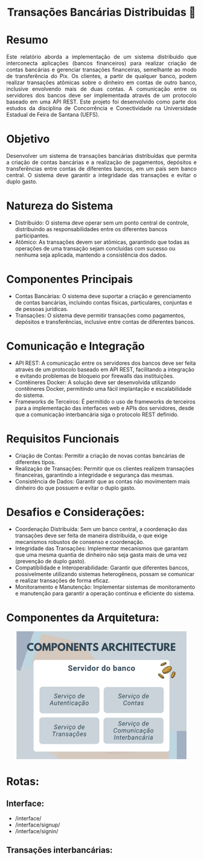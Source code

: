 <div align="center">

# Transações Bancárias Distribuidas 🏦

</div>

# Resumo

<p align="justify">Este relatório aborda a implementação de um sistema distribuido que interconecta aplicações (bancos financeiros) para realizar criação de contas bancárias e gerenciar transações financeiras, semelhante ao modo de transferência do Pix. Os clientes, a partir de qualquer banco, podem realizar transações atômicas sobre o dinheiro em contas de outro banco, inclusive envolvendo mais de duas contas. A comunicação entre os servidores dos bancos deve ser implementada através de um protocolo baseado em uma API REST. Este projeto foi desenvolvido como parte dos estudos da disciplina de Concorrência e Conectividade na Universidade Estadual de Feira de Santana (UEFS).</p>

# Objetivo

<p align="justify">
Desenvolver um sistema de transações bancárias distribuídas que permita a criação de contas bancárias e a realização de pagamentos, depósitos e transferências entre contas de diferentes bancos, em um país sem banco central. O sistema deve garantir a integridade das transações e evitar o duplo gasto.
</p>

# Natureza do Sistema

- Distribuído: O sistema deve operar sem um ponto central de controle, distribuindo as responsabilidades entre os diferentes bancos participantes.
- Atômico: As transações devem ser atômicas, garantindo que todas as operações de uma transação sejam concluídas com sucesso ou nenhuma seja aplicada, mantendo a consistência dos dados.

# Componentes Principais

- Contas Bancárias: O sistema deve suportar a criação e gerenciamento de contas bancárias, incluindo contas físicas, particulares, conjuntas e de pessoas jurídicas.
- Transações: O sistema deve permitir transações como pagamentos, depósitos e transferências, inclusive entre contas de diferentes bancos.

# Comunicação e Integração

- API REST: A comunicação entre os servidores dos bancos deve ser feita através de um protocolo baseado em API REST, facilitando a integração e evitando problemas de bloqueio por firewalls das instituições.
- Contêineres Docker: A solução deve ser desenvolvida utilizando contêineres Docker, permitindo uma fácil implantação e escalabilidade do sistema.
- Frameworks de Terceiros: É permitido o uso de frameworks de terceiros para a implementação das interfaces web e APIs dos servidores, desde que a comunicação interbancária siga o protocolo REST definido.

# Requisitos Funcionais
- Criação de Contas: Permitir a criação de novas contas bancárias de diferentes tipos.
- Realização de Transações: Permitir que os clientes realizem transações financeiras, garantindo a integridade e segurança das mesmas.
- Consistência de Dados: Garantir que as contas não movimentem mais dinheiro do que possuem e evitar o duplo gasto.

# Desafios e Considerações:
- Coordenação Distribuída: Sem um banco central, a coordenação das transações deve ser feita de maneira distribuída, o que exige mecanismos robustos de consenso e coordenação.
- Integridade das Transações: Implementar mecanismos que garantam que uma mesma quantia de dinheiro não seja gasta mais de uma vez (prevenção de duplo gasto).
- Compatibilidade e Interoperabilidade: Garantir que diferentes bancos, possivelmente utilizando sistemas heterogêneos, possam se comunicar e realizar transações de forma eficaz.
- Monitoramento e Manutenção: Implementar sistemas de monitoramento e manutenção para garantir a operação contínua e eficiente do sistema.

# Componentes da Arquitetura:
<p align="center">
  <img src="docs/images/components_architecture.png" alt="Figura 1." width=450>
</p>

# Rotas:

## Interface:
- /interface/
- /interface/signup/
- /interface/signin/

## Transações interbancárias: